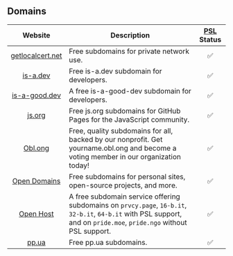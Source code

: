 ## Domains

| Website | Description | [PSL](https://github.com/publicsuffix/list) Status |
|:-:|-|:-:|
| [getlocalcert.net](https://www.getlocalcert.net) | Free subdomains for private network use. | ✅ |
| [is-a.dev](https://www.is-a.dev) | Free is-a.dev subdomain for developers. | ✅ |
| [is-a-good.dev](https://is-a-good.dev) | A free is-a-good-dev subdomain for developers. | ✅ |
| [js.org](https://js.org) | Free js.org subdomains for GitHub Pages for the JavaScript community. | ✅ |
| [Obl.ong](https://obl.ong) | Free, quality subdomains for all, backed by our nonprofit. Get yourname.obl.ong and become a voting member in our organization today! | ✅ |
| [Open Domains](https://open-domains.net) | Free subdomains for personal sites, open-source projects, and more. | ✅ |
| [Open Host](https://registry.openhost.uk) | A free subdomain service offering subdomains on `prvcy.page`, `16-b.it`, `32-b.it`, `64-b.it` with PSL support, and on `pride.moe`, `pride.ngo` without PSL support. | ✅ |
| [pp.ua](https://pp.ua) | Free pp.ua subdomains. | ✅ |
